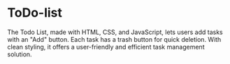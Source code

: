 # ToDo-list
 The Todo List, made with HTML, CSS, and JavaScript, lets users add tasks with an "Add" button. Each task has a trash button for quick deletion. With clean styling, it offers a user-friendly and efficient task management solution.
